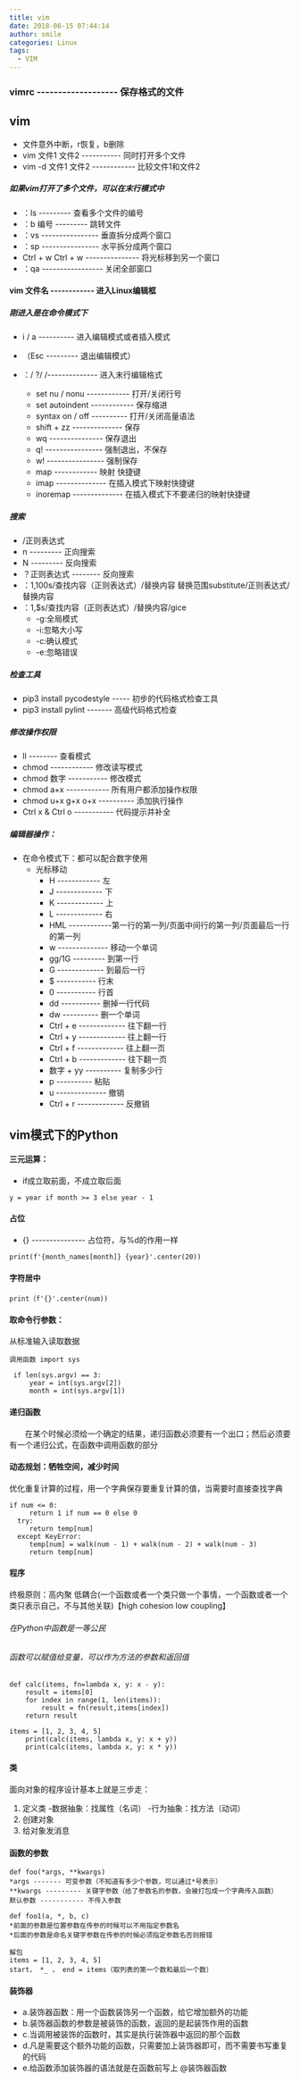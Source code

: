 ```yaml
---
title: vim
date: 2018-06-15 07:44:14
author: smile
categories: Linux
tags:
  - VIM
---
```


### vimrc ------------------- 保存格式的文件

## vim
- 文件意外中断，r恢复，b删除
- vim 文件1 文件2 ----------- 同时打开多个文件
- vim -d 文件1 文件2 ------------ 比较文件1和文件2
##### 如果vim打开了多个文件，可以在末行模式中
- ：ls --------- 查看多个文件的编号
- ：b 编号 --------- 跳转文件
- ：vs ---------------- 垂直拆分成两个窗口
- ：sp ---------------- 水平拆分成两个窗口
- Ctrl + w Ctrl + w --------------- 将光标移到另一个窗口
- ：qa ----------------- 关闭全部窗口


#### vim 文件名 ------------ 进入Linux编辑框
##### 刚进入是在命令模式下
- i / a ---------- 进入编辑模式或者插入模式
- （Esc --------- 退出编辑模式）

- ：/ ?/ /-------------- 进入末行编辑格式
    - set nu / nonu ------------ 打开/关闭行号
    - set autoindent ------------ 保存缩进
    - syntax on / off ---------- 打开/关闭高量语法
    - shift + zz -------------- 保存
    - wq --------------- 保存退出
    - q! ---------------- 强制退出，不保存
    - w! ---------------- 强制保存
    - map ------------ 映射 快捷键
    - imap -------------- 在插入模式下映射快捷键
    - inoremap -------------- 在插入模式下不要递归的映射快捷键

##### 搜索

- /正则表达式
- n --------- 正向搜索
- N --------- 反向搜索
- ？正则表达式 -------- 反向搜索
- ：1,100s/查找内容（正则表达式）/替换内容
  替换范围substitute/正则表达式/替换内容
- ：1,$s/查找内容（正则表达式）/替换内容/gice
  - -g:全局模式
  - -i:忽略大小写
  - -c:确认模式
  - -e:忽略错误

##### 检查工具
- pip3 install pycodestyle ----- 初步的代码格式检查工具
- pip3 install pylint ------- 高级代码格式检查

##### 修改操作权限
- ll -------- 查看模式
- chmod ------------ 修改读写模式 
- chmod 数字 ----------- 修改模式
- chmod a+x ------------ 所有用户都添加操作权限
- chmod u+x g+x o+x ---------- 添加执行操作
- Ctrl x & Ctrl o ----------- 代码提示并补全

##### 编辑器操作：
- 在命令模式下：都可以配合数字使用
    - 光标移动
        - H ------------ 左
        - J ------------- 下
        - K ------------- 上
        - L ------------- 右
        - HML ------------第一行的第一列/页面中间行的第一列/页面最后一行的第一列
        - w -------------- 移动一个单词
        - gg/1G --------- 到第一行
        - G ------------- 到最后一行
        - $ ----------- 行末
        - 0 ----------- 行首
        - dd ----------- 删掉一行代码
        - dw ---------- 删一个单词
        - Ctrl + e ------------- 往下翻一行
        - Ctrl + y ------------- 往上翻一行
        - Ctrl + f ------------- 往上翻一页
        - Ctrl + b ------------- 往下翻一页
        - 数字 + yy ---------- 复制多少行
        - p ---------- 粘贴
        - u -------------- 撤销
        - Ctrl + r ------------- 反撤销

##  vim模式下的Python

#### 三元运算：
- if成立取前面，不成立取后面

`y = year if month >= 3 else year - 1`

#### 占位
- {} --------------- 占位符，与%d的作用一样

`print(f'{month_names[month]} {year}'.center(20))`

#### 字符居中

`print（f'{}'.center(num))`

#### 取命令行参数：
从标准输入读取数据
```
调用函数 import sys

 if len(sys.argv) == 3:
     year = int(sys.argv[2])
     month = int(sys.argv[1])
```
#### 递归函数
&emsp;&emsp;在某个时候必须给一个确定的结果，递归函数必须要有一个出口；然后必须要有一个递归公式，在函数中调用函数的部分

#### 动态规划：牺牲空间，减少时间
优化重复计算的过程，用一个字典保存要重复计算的值，当需要时直接查找字典
```
if num <= 0:
     return 1 if num == 0 else 0
  try:
     return temp[num]
  except KeyError:
     temp[num] = walk(num - 1) + walk(num - 2) + walk(num - 3)
     return temp[num]
```
#### 程序
终极原则：高内聚 低耦合(一个函数或者一个类只做一个事情，一个函数或者一个类只表示自己，不与其他关联)【high cohesion low coupling】
###### 在Python中函数是一等公民
###### 函数可以赋值给变量，可以作为方法的参数和返回值
```
def calc(items, fn=lambda x, y: x - y): 
    result = items[0]
    for index in range(1, len(items)):
        result = fn(result,items[index])
    return result

items = [1, 2, 3, 4, 5]
    print(calc(items, lambda x, y: x + y))
    print(calc(items, lambda x, y: x * y))
```
#### 类
面向对象的程序设计基本上就是三步走：
1. 定义类
   -数据抽象：找属性（名词）
   -行为抽象：找方法（动词）
2. 创建对象
3. 给对象发消息

#### 函数的参数
```
def foo(*args, **kwargs)
*args ------- 可变参数（不知道有多少个参数，可以通过*号表示）
**kwargs --------- 关键字参数（给了参数名的参数，会被打包成一个字典传入函数）
默认参数 ----------- 不传入参数

def foo1(a, *, b, c)
*前面的参数是位置参数在传参的时候可以不用指定参数名
*后面的参数是命名关键字参数在传参的时候必须指定参数名否则报错

解包
items = [1, 2, 3, 4, 5]
start， *_ ， end = items（取列表的第一个数和最后一个数）
```
#### 装饰器
- a.装饰器函数：用一个函数装饰另一个函数，给它增加额外的功能
- b.装饰器函数的参数是被装饰的函数，返回的是起装饰作用的函数
- c.当调用被装饰的函数时，其实是执行装饰器中返回的那个函数
- d.凡是需要这个额外功能的函数，只需要加上装饰器即可，而不需要书写重复的代码
- e.给函数添加装饰器的语法就是在函数前写上  @装饰器函数